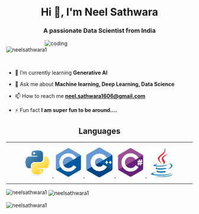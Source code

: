<h1 align="center">Hi 👋, I'm Neel Sathwara</h1>
<h3 align="center">A passionate Data Scientist from India</h3>

<img align="right" alt="coding" width=400 src="https://external-content.duckduckgo.com/iu/?u=https%3A%2F%2Ftse3.mm.bing.net%2Fth%3Fid%3DOIP.VMmvImch6VU5pc2VktY1uwHaFj%26pid%3DApi&f=1&ipt=3f3816e8b5c657800922bdc416ade45322c3ba29dd4c651c45c60f7090867bfb&ipo=images">

<p align="left"> <img src="https://komarev.com/ghpvc/?username=neelsathwara1&label=Profile%20views&color=0e75b6&style=flat" alt="neelsathwara1" /> </p>

<p align="left"> <a href="https://twitter.com/" target="blank"><img src="https://img.shields.io/twitter/follow/?logo=twitter&style=for-the-badge" alt="" /></a> </p>

- 🌱 I’m currently learning **Generative AI**

- 💬 Ask me about **Machine learning, Deep Learning, Data Science**

- 📫 How to reach me **neel.sathwara1606@gmail.com**

- ⚡ Fun fact **I am super fun to be around....**

<h2 align="center">Languages</h2>
<hr/>
<p align="center">
    <a href="https://www.python.org" target="_blank" rel="noreferrer"> <img src="https://raw.githubusercontent.com/devicons/devicon/master/icons/python/python-original.svg" alt="python" width="80" height="80" /> </a>
    <a href="https://www.cprogramming.com/" target="_blank" rel="noreferrer"> <img src="https://raw.githubusercontent.com/devicons/devicon/master/icons/c/c-original.svg" alt="c" width="80" height="80" /> </a>
	<a href="https://www.w3schools.com/cpp/" target="_blank" rel="noreferrer"> <img src="https://raw.githubusercontent.com/devicons/devicon/master/icons/cplusplus/cplusplus-original.svg" alt="cplusplus" width="80" height="80" /> </a>
    <a href="https://www.w3schools.com/cs/" target="_blank" rel="noreferrer"> <img src="https://raw.githubusercontent.com/devicons/devicon/master/icons/csharp/csharp-original.svg" alt="csharp" width="80" height="80" /> </a>
	<a href="https://www.java.com" target="_blank" rel="noreferrer"> <img src="https://raw.githubusercontent.com/devicons/devicon/master/icons/java/java-original.svg" alt="java" width="80" height="80" /> </a>
</p>
<hr/>

<p><img align="left" src="https://github-readme-stats.vercel.app/api/top-langs?username=neelsathwara1&show_icons=true&locale=en&layout=compact" alt="neelsathwara1" /></p>

<p>&nbsp;<img align="center" src="https://github-readme-stats.vercel.app/api?username=neelsathwara1&show_icons=true&locale=en" alt="neelsathwara1" /></p>

<p><img align="center" src="https://github-readme-streak-stats.herokuapp.com/?user=neelsathwara1&" alt="neelsathwara1" /></p>
